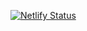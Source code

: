 [![Netlify Status](https://api.netlify.com/api/v1/badges/4ccc58e9-d019-4f89-988f-5da54149331e/deploy-status)](https://app.netlify.com/sites/carsonfulmer/deploys)

